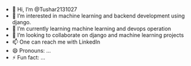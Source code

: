 - 👋 Hi, I’m @Tushar2131027
- 👀 I’m interested in machine learning and backend development using django.
- 🌱 I’m currently learning machine learning and devops operation 
- 💞️ I’m looking to collaborate on django and machine learning projects 
- 📫 One can reach me with LinkedIn 
- 😄 Pronouns: ...
- ⚡ Fun fact: ...

<!---
Tushar2131027/Tushar2131027 is a ✨ special ✨ repository because its `README.md` (this file) appears on your GitHub profile.
You can click the Preview link to take a look at your changes.
--->
